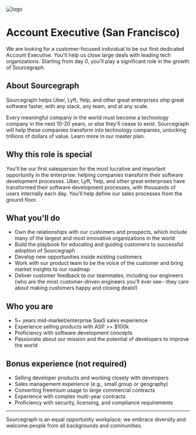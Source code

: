 ![logo](https://sourcegraph.com/.assets/img/sourcegraph-light-head-logo.svg)

# Account Executive (San Francisco)

We are looking for a customer-focused individual to be our first dedicated Account Executive. You'll help us close large deals with leading tech organizations. Starting from day 0, you'll play a significant role in the growth of Sourcegraph.

## About Sourcegraph

Sourcegraph helps Uber, Lyft, Yelp, and other great enterprises ship great software faster, with any stack, any team, and at any scale.

Every meaningful company in the world must become a technology company in the next 10-20 years, or else they'll cease to exist. Sourcegraph will help these companies transform into technology companies, unlocking trillions of dollars of value. Learn more in our master plan.

## Why this role is special

You'll be our first salesperson for the most lucrative and important opportunity in the enterprise: helping companies transform their software development processes. Uber, Lyft, Yelp, and other great enterprises have transformed their software development processes, with thousands of users internally each day. You'll help define our sales processes from the ground floor.

## What you'll do

- Own the relationships with our customers and prospects, which include many of the largest and most innovative organizations in the world
- Build the playbook for educating and guiding customers to successful adoption of Sourcegraph
- Develop new opportunities inside existing customers
- Work with our product team to be the voice of the customer and bring market insights to our roadmap
- Deliver customer feedback to our teammates, including our engineers (who are the most customer-driven engineers you'll ever see--they care about making customers happy and closing deals!)

## Who you are

- 5+ years mid-market/enterprise SaaS sales experience
- Experience selling products with ASP >= $100k
- Proficiency with software development concepts
- Passionate about our mission and the potential of developers to improve the world

## Bonus experience (not required)

- Selling developer products and working closely with developers
- Sales management experience (e.g., small group or geography)
- Converting freemium usage to large commercial contracts
- Experience with complex multi-year contracts
- Proficiency with security, licensing, and compliance requirements

---

Sourcegraph is an equal opportunity workplace; we embrace diversity and welcome people from all backgrounds and communities.
